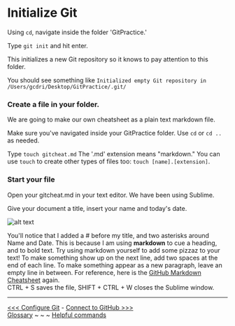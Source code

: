# Initialize Git

Using `cd`, navigate inside the folder 'GitPractice.' 

Type `git init` and hit enter.

This initializes a new Git repository so it knows to pay attention to this folder. 

You should see something like `Initialized empty Git repository in /Users/gcdri/Desktop/GitPractice/.git/`

### Create a file in your folder.  

We are going to make our own cheatsheet as a plain text markdown file.

Make sure you've navigated inside your GitPractice folder. Use `cd` or `cd ..` as needed.

Type `touch gitcheat.md` The '.md' extension means "markdown." You can use `touch` to create other types of files too: `touch [name].[extension]`.

### Start your file

Open your gitcheat.md in your text editor. We have been using Sublime.

Give your document a title, insert your name and today's date. 

![alt text][gitcheat start]

[gitcheat start]: https://github.com/jentang/GitDRI/blob/master/images/gitcheat%20start.png "How the start of your git cheatsheet might look in sublime"
You'll notice that I added a # before my title, and two asterisks around Name and Date. This is because I am using **markdown** to cue a heading, and to bold text. Try using markdown yourself to add some pizzaz to your text! To make something show up on the next line, add two spaces at the end of each line. To make something appear as a new paragraph, leave an empty line in between. For reference, here is the [GitHub Markdown Cheatsheet](https://github.com/adam-p/markdown-here/wiki/Markdown-Cheatsheet) again.  
CTRL + S saves the file, SHIFT + CTRL + W closes the Sublime window.  
___

[<<< Configure Git](gitconfig.md) - [Connect to GitHub >>>](github.md)  
[Glossary](glossary.md) ~ ~ ~ [Helpful commands](helpfulcommands.md)
